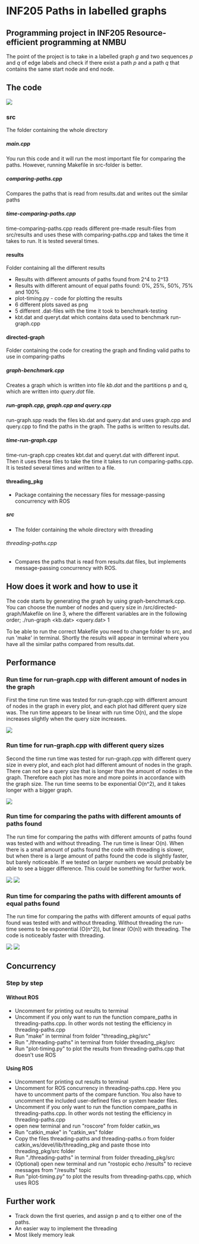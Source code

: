 # INF205 Paths in labelled graphs
## Programming project in INF205 Resource-efficient programming at NMBU
The point of the project is to take in a labelled graph *g* and two sequences *p* and *q* of edge labels and check if there exist a path *p* and a path *q* that contains the same start node and end node. 

## The code 
<img src="directory-tree.png">

### src
The folder containing the whole directory

##### main.cpp
You run this code and it will run the most important file for comparing the paths. However, running Makefile in src-folder is better. 

##### comparing-paths.cpp
Compares the paths that is read from results.dat and writes out the similar paths 

##### time-comparing-paths.cpp
time-comparing-paths.cpp reads different pre-made result-files from src/results and uses these with comparing-paths.cpp and takes the time it takes to run. It is tested several times. 


#### results 
Folder containing all the different results 
- Results with different amounts of paths found from 2^4 to 2^13
- Results with different amount of equal paths found: 0%, 25%, 50%, 75% and 100%
- plot-timing.py - code for plotting the results 
- 6 different plots saved as png 
- 5 different .dat-files with the time it took to benchmark-testing 
- kbt.dat and queryt.dat which contains data used to benchmark run-graph.cpp


#### directed-graph
Folder containing the code for creating the graph and finding valid paths to use in comparing-paths

##### graph-benchmark.cpp
Creates a graph which is written into file $kb.dat$ and the partitions p and q, which are written into $query.dat$ file.


##### run-graph.cpp, graph.cpp and query.cpp
run-graph.spp reads the files kb.dat and query.dat and uses graph.cpp and query.cpp to find the paths in the graph. The paths is written to results.dat. 

##### time-run-graph.cpp
time-run-graph.cpp creates kbt.dat and queryt.dat with different input. Then it uses these files to take the time it takes to run comparing-paths.cpp. It is tested several times and written to a file. 


#### threading_pkg 
- Package containing the necessary files for message-passing concurrency with ROS

##### src
- The folder containing the whole directory with threading

###### threading-paths.cpp
- Compares the paths that is read from results.dat files, but implements message-passing concurrency with ROS. 


## How does it work and how to use it
The code starts by generating the graph by using graph-benchmark.cpp. You can choose the number of nodes and query size in /src/directed-graph/Makefile on line 3, where the different variables are in the following order; ./run-graph <number of nodes> <query size> <kb.dat> <query.dat> 1
  
To be able to run the correct Makefile you need to change folder to src, and run 'make' in terminal. Shortly the results will appear in terminal where you have all the similar paths compared from results.dat.

## Performance 
### Run time for run-graph.cpp with different amount of nodes in the graph 
First the time run time was tested for run-graph.cpp with different amount of nodes in the graph in every plot, and each plot had different query size was. 
The run time appears to be linear with run time O(n), and the slope increases slightly when the query size increases. 

<img src="/src/results/plot-run-graph1.png">

### Run time for run-graph.cpp with different query sizes
Second the time run time was tested for run-graph.cpp with different query size in every plot, and each plot had different amount of nodes in the graph. 
There can not be a query size that is longer than the amount of nodes in the graph. Therefore each plot has more and more points in accordance with the graph size. 
The run time seems to be exponential O(n^2), and it takes longer with a bigger graph. 

<img src="/src/results/plot-run-graph2.png">


### Run time for comparing the paths with different amounts of paths found 
The run time for comparing the paths with different amounts of paths found was tested with and without threading. 
The run time is linear O(n). 
When there is a small amount of paths found the code with threading is slower, but when there is a large amount of paths found the code is slightly faster, but barely noticeable. If we tested on larger numbers we would probably be able to see a bigger difference. This could be something for further work. 

<img src="/src/results/plot-compare-paths1.png"> 
<img src="/src/results/plot-compare-paths-thread1.png">

### Run time for comparing the paths with different amounts of equal paths found 
The run time for comparing the paths with different amounts of equal paths found was tested with and without threading. 
Without threading the run-time seems to be exponential (O(n^2)), but linear (O(n)) with threading. 
The code is noticeably faster with threading. 

<img src="/src/results/plot-compare-paths2.png"> 
<img src="/src/results/plot-compare-paths-thread2.png">


## Concurrency 

### Step by step
#### Without ROS
- Uncomment for printing out results to terminal 
- Uncomment if you only want to run the function compare_paths in threading-paths.cpp. In other words not testing the efficiency in threading-paths.cpp
- Run "make" in terminal from folder "threading_pkg/src"
- Run "./threading-paths" in terminal from folder threading_pkg/src
- Run "plot-timing.py" to plot the results from threading-paths.cpp that doesn't use ROS

#### Using ROS
- Uncomment for printing out results to terminal 
- Uncomment for ROS concurrency in threading-paths.cpp. Here you have to uncomment parts of the compare function. You also have to uncomment the included user-defined files or system header files.  
- Uncomment if you only want to run the function compare_paths in threading-paths.cpp. In other words not testing the efficiency in threading-paths.cpp
- open new terminal and run "roscore" from folder catkin_ws
- Run "catkin_make" in "catkin_ws" folder
- Copy the files threading-paths and threading-paths.o from  folder catkin_ws/devel/lib/threading_pkg and paste those into threading_pkg/src folder 
- Run "./threading-paths" in terminal from folder threading_pkg/src
- (Optional) open new terminal and run "rostopic echo /results" to recieve messages from "/results" topic
- Run "plot-timing.py" to plot the results from threading-paths.cpp, which uses ROS

## Further work 
- Track down the first queries, and assign p and q to either one of the paths. 
- An easier way to implement the threading 
- Most likely memory leak 
